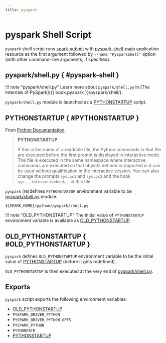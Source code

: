```yaml
---
title: pyspark
---
```


# pyspark Shell Script

`pyspark` shell script runs [spark-submit](spark-submit.md) with [pyspark-shell-main](#pyspark-shell-main) application resource as the first argument followed by `--name "PySparkShell"` option (with other command-line arguments, if specified).

## pyspark/shell.py { #pyspark-shell }

!!! note "pyspark/shell.py"
    Learn more about `pyspark/shell.py` in [The Internals of PySpark]({{ book.pyspark }}/pyspark/shell/).

`pyspark/shell.py` module is launched as a [PYTHONSTARTUP](#PYTHONSTARTUP) script.

## PYTHONSTARTUP { #PYTHONSTARTUP }

From [Python Documentation](https://docs.python.org/3/using/cmdline.html):

> **PYTHONSTARTUP**
>
> If this is the name of a readable file, the Python commands in that file are executed before the first prompt is displayed in interactive mode.
> The file is executed in the same namespace where interactive commands are executed so that objects defined or imported in it can be used without qualification in the interactive session.
> You can also change the prompts `sys.ps1` and `sys.ps2` and the hook `sys.__interactivehook__` in this file.

`pyspark` (re)defines `PYTHONSTARTUP` environment variable to be [pyspark/shell.py](#pyspark-shell) module:

```text
${SPARK_HOME}/python/pyspark/shell.py
```

!!! note "OLD_PYTHONSTARTUP"
    The initial value of `PYTHONSTARTUP` environment variable is available as [OLD_PYTHONSTARTUP](#OLD_PYTHONSTARTUP).

## OLD_PYTHONSTARTUP { #OLD_PYTHONSTARTUP }

`pyspark` defines `OLD_PYTHONSTARTUP` environment variable to be the initial value of [PYTHONSTARTUP](#PYTHONSTARTUP) (before it gets redefined).

`OLD_PYTHONSTARTUP` is then executed at the very end of [pyspark/shell.py](#PYTHONSTARTUP).

## Exports

`pyspark` script exports the following environment variables:

* [OLD_PYTHONSTARTUP](#OLD_PYTHONSTARTUP)
* `PYSPARK_DRIVER_PYTHON`
* `PYSPARK_DRIVER_PYTHON_OPTS`
* `PYSPARK_PYTHON`
* `PYTHONPATH`
* [PYTHONSTARTUP](#PYTHONSTARTUP)
